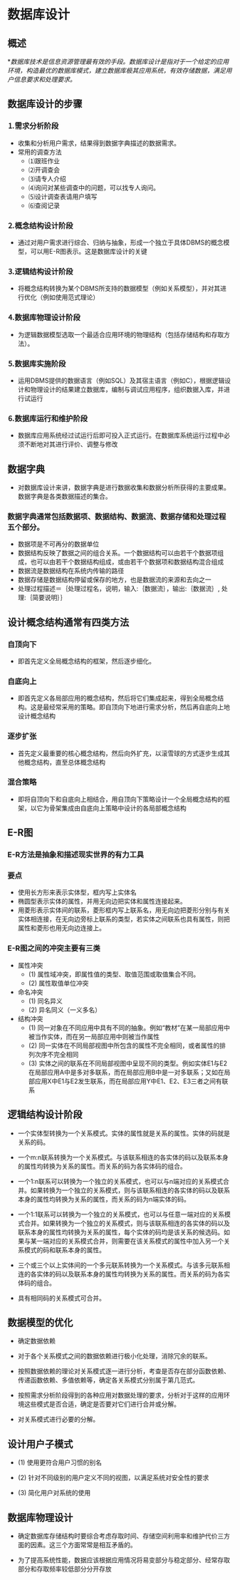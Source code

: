 # 数据库设计
## 概述
**数据库技术是信息资源管理最有效的手段。数据库设计是指对于一个给定的应用环境，构造最优的数据库模式，建立数据库极其应用系统，有效存储数据，满足用户信息要求和处理要求。*

## 数据库设计的步骤
### ⒈需求分析阶段 
* 收集和分析用户需求，结果得到数据字典描述的数据需求。 
* 常用的调查方法
    * ⑴跟班作业 
    * ⑵开调查会
    * ⑶请专人介绍
    * ⑷询问对某些调查中的问题，可以找专人询问。
    * ⑸设计调查表请用户填写
    * ⑹查阅记录
### ⒉概念结构设计阶段
* 通过对用户需求进行综合、归纳与抽象，形成一个独立于具体DBMS的概念模型，可以用E-R图表示。这是数据库设计的关键
### ⒊逻辑结构设计阶段
* 将概念结构转换为某个DBMS所支持的数据模型（例如关系模型），并对其进行优化（例如使用范式理论）
### ⒋数据库物理设计阶段
* 为逻辑数据模型选取一个最适合应用环境的物理结构（包括存储结构和存取方法）。
### ⒌数据库实施阶段
* 运用DBMS提供的数据语言（例如SQL）及其宿主语言（例如C），根据逻辑设计和物理设计的结果建立数据库，编制与调试应用程序，组织数据入库，并进行试运行
### ⒍数据库运行和维护阶段
* 数据库应用系统经过试运行后即可投入正式运行。在数据库系统运行过程中必须不断地对其进行评价、调整与修改
## 数据字典
- 对数据库设计来讲，数据字典是进行数据收集和数据分析所获得的主要成果。数据字典是各类数据描述的集合。

### 数据字典通常包括数据项、数据结构、数据流、数据存储和处理过程五个部分。 
* 数据项是不可再分的数据单位
* 数据结构反映了数据之间的组合关系。一个数据结构可以由若干个数据项组成，也可以由若干个数据结构组成，或由若干个数据项和数据结构混合组成
* 数据流是数据结构在系统内传输的路径
* 数据存储是数据结构停留或保存的地方，也是数据流的来源和去向之一
* 处理过程描述＝｛处理过程名，说明，输入:｛数据流｝，输出:｛数据流｝, 处理:｛简要说明｝｝
## 设计概念结构通常有四类方法
### 自顶向下
*  即首先定义全局概念结构的框架，然后逐步细化。
### 自底向上 
*  即首先定义各局部应用的概念结构，然后将它们集成起来，得到全局概念结构。这是最经常采用的策略。即自顶向下地进行需求分析，然后再自底向上地设计概念结构
### 逐步扩张 
* 首先定义最重要的核心概念结构，然后向外扩充，以滚雪球的方式逐步生成其他概念结构，直至总体概念结构
### 混合策略
* 即将自顶向下和自底向上相结合，用自顶向下策略设计一个全局概念结构的框架，以它为骨架集成由自底向上策略中设计的各局部概念结构
## E-R图
### E-R方法是抽象和描述现实世界的有力工具
### 要点
* 使用长方形来表示实体型，框内写上实体名
* 椭圆型表示实体的属性，并用无向边把实体和属性连接起来。
* 用菱形表示实体间的联系，菱形框内写上联系名，用无向边把菱形分别与有关实体相连接，在无向边旁标上联系的类型，若实体之间联系也具有属性，则把属性和菱形也用无向边连接上。
### E-R图之间的冲突主要有三类
* 属性冲突 
    * (1) 属性域冲突，即属性值的类型、取值范围或取值集合不同。 
    * (2) 属性取值单位冲突
* 命名冲突
    * (1) 同名异义
    * (2) 异名同义（一义多名）
* 结构冲突 
    * (1) 同一对象在不同应用中具有不同的抽象。例如“教材”在某一局部应用中被当作实体，而在另一局部应用中则被当作属性
    * (2) 同一实体在不同局部视图中所包含的属性不完全相同，或者属性的排列次序不完全相同
    * (3) 实体之间的联系在不同局部视图中呈现不同的类型。例如实体E1与E2在局部应用A中是多对多联系，而在局部应用B中是一对多联系；又如在局部应用X中E1与E2发生联系，而在局部应用Y中E1、E2、E3三者之间有联系
## 逻辑结构设计阶段
- 一个实体型转换为一个关系模式。实体的属性就是关系的属性。实体的码就是关系的码。

- 一个m:n联系转换为一个关系模式。与该联系相连的各实体的码以及联系本身的属性均转换为关系的属性。而关系的码为各实体码的组合。

- 一个1:n联系可以转换为一个独立的关系模式，也可以与n端对应的关系模式合并。如果转换为一个独立的关系模式，则与该联系相连的各实体的码以及联系本身的属性均转换为关系的属性，而关系的码为n端实体的码。

- 一个1:1联系可以转换为一个独立的关系模式，也可以与任意一端对应的关系模式合并。如果转换为一个独立的关系模式，则与该联系相连的各实体的码以及联系本身的属性均转换为关系的属性，每个实体的码均是该关系的候选码。如果与某一端对应的关系模式合并，则需要在该关系模式的属性中加入另一个关系模式的码和联系本身的属性。

- 三个或三个以上实体间的一个多元联系转换为一个关系模式。与该多元联系相连的各实体的码以及联系本身的属性均转换为关系的属性。而关系的码为各实体码的组合。

- 具有相同码的关系模式可合并。

## 数据模型的优化

- 确定数据依赖

- 对于各个关系模式之间的数据依赖进行极小化处理，消除冗余的联系。

- 按照数据依赖的理论对关系模式逐一进行分析，考查是否存在部分函数依赖、传递函数依赖、多值依赖等，确定各关系模式分别属于第几范式。

- 按照需求分析阶段得到的各种应用对数据处理的要求，分析对于这样的应用环境这些模式是否合适，确定是否要对它们进行合并或分解。

- 对关系模式进行必要的分解。

## 设计用户子模式

- (1) 使用更符合用户习惯的别名

- (2) 针对不同级别的用户定义不同的视图，以满足系统对安全性的要求

- (3) 简化用户对系统的使用

## 数据库物理设计 
- 确定数据库存储结构时要综合考虑存取时间、存储空间利用率和维护代价三方面的因素。这三个方面常常是相互矛盾的。

- 为了提高系统性能，数据应该根据应用情况将易变部分与稳定部分、经常存取部分和存取频率较低部分分开存放